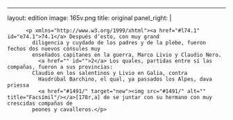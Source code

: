 <?xml version="1.0" encoding="UTF-8"?>
---
layout: edition
image: 165v.png 
title: original 
panel_right: |  
            
          <p xmlns="http://www.w3.org/1999/xhtml"><a href="#l74.1" id="e74.1">74.1</a> Después d’esto, con muy grand
            diligencia y cuydado de los padres y de la plebe, fueron fechos dos nuevos cónsules muy
            enseñados capitanes en la guerra, Marco Livio y Claudio Nero.
              <a href="" id="">2</a> Los quales, partidas entre sí las compañas, fueron a sus provincias:
            Claudio en los salentinos y Livio en Galia, contra
              Hasdrúbal Barchino, el qual, ya passados los Alpes, dava priessa
              <a href="#1491/" target="new"><img src="#1491/" alt="" title="Facsímil"/></a>[178r,a] de se juntar con su hermano con muy crescidas compañas de
            peones y cavalleros.</p>
        